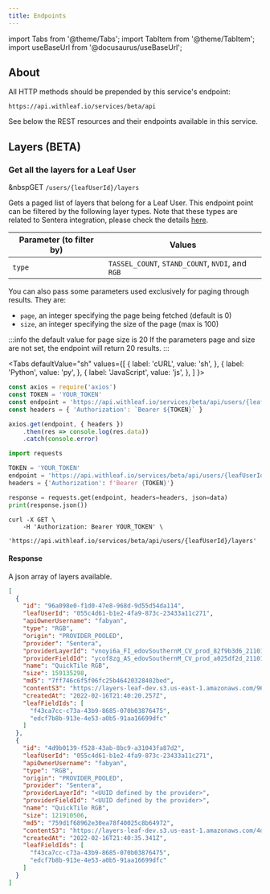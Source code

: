 ```yaml
---
title: Endpoints
---
```


import Tabs from '@theme/Tabs';
import TabItem from '@theme/TabItem';
import useBaseUrl from '@docusaurus/useBaseUrl';

<!-- the following links are referenced throughout this document -->
[1]: https://github.com/Leaf-Agriculture/Leaf-quickstart-Postman-collection
## About
All HTTP methods should be prepended by this service's endpoint:

```
https://api.withleaf.io/services/beta/api
```

See below the REST resources and their endpoints available in this service.

## Layers (BETA)

### Get all the layers for a Leaf User

&nbsp<span class="badge badge--success">GET</span> `/users/{leafUserId}/layers`

Gets a paged list of layers that belong for a Leaf User. This endpoint point can be filtered by the following layer types. Note that these types are related to Sentera integration, please check the details [here](https://blog.withleaf.io/en/senteraintegrationwithleaf).

| Parameter (to filter by) | Values
| - | - |
| `type` | `TASSEL_COUNT`, `STAND_COUNT`, `NVDI`, and `RGB`|

You can also pass some parameters used exclusively for paging through results.
They are:

- `page`, an integer specifying the page being fetched (default is 0)
- `size`, an integer specifying the size of the page (max is 100)

:::info the default value for page size is 20
If the parameters page and size are not set, the endpoint will return 20 results.
:::

<Tabs
defaultValue="sh"
values={[
{ label: 'cURL', value: 'sh', },
{ label: 'Python', value: 'py', },
{ label: 'JavaScript', value: 'js', },
]
}>
<TabItem value="js">

  ```js
  const axios = require('axios')
  const TOKEN = 'YOUR_TOKEN'
  const endpoint = 'https://api.withleaf.io/services/beta/api/users/{leafUserId}/layers'
  const headers = { 'Authorization': `Bearer ${TOKEN}` }

  axios.get(endpoint, { headers })
      .then(res => console.log(res.data))
      .catch(console.error)
  ```

  </TabItem>
  <TabItem value="py">

  ```py
  import requests
  
  TOKEN = 'YOUR_TOKEN'
  endpoint = 'https://api.withleaf.io/services/beta/api/users/{leafUserId}/layers'
  headers = {'Authorization': f'Bearer {TOKEN}'}

  response = requests.get(endpoint, headers=headers, json=data)
  print(response.json())
  ```

  </TabItem>
  <TabItem value="sh">

  ```shell
  curl -X GET \
      -H 'Authorization: Bearer YOUR_TOKEN' \
      'https://api.withleaf.io/services/beta/api/users/{leafUserId}/layers'
  ```

  </TabItem>
</Tabs>


#### Response
A json array of layers available.

```json
[
  {
    "id": "96a098e0-f1d0-47e8-968d-9d55d54da114",
    "leafUserId": "055c4d61-b1e2-4fa9-873c-23433a11c271",
    "apiOwnerUsername": "fabyan",
    "type": "RGB",
    "origin": "PROVIDER_POOLED",
    "provider": "Sentera",
    "providerLayerId": "vnoyi6a_FI_edovSouthernM_CV_prod_82f9b3d6_211018_151052",
    "providerFieldId": "ycof8zg_AS_edovSouthernM_CV_prod_a025df2d_211015_200456",
    "name": "QuickTile RGB",
    "size": 159135298,
    "md5": "7ff746c6f5f06fc25b46420328402bed",
    "contentS3": "https://layers-leaf-dev.s3.us-east-1.amazonaws.com/96a098e0-f1d0-47e8-968d-9d55d54da114.tif",
    "createdAt": "2022-02-16T21:40:20.257Z",
    "leafFieldIds": [
      "f43ca7cc-c73a-43b9-8685-070b03876475",
      "edcf7b8b-913e-4e53-a0b5-91aa16699dfc"
    ]
  },
  {
    "id": "4d9b0139-f528-43ab-8bc9-a31043fa87d2",
    "leafUserId": "055c4d61-b1e2-4fa9-873c-23433a11c271",
    "apiOwnerUsername": "fabyan",
    "type": "RGB",
    "origin": "PROVIDER_POOLED",
    "provider": "Sentera",
    "providerLayerId": "<UUID defined by the provider>",
    "providerFieldId": "<UUID defined by the provider>",
    "name": "QuickTile RGB",
    "size": 121910506,
    "md5": "759d1f68962e30ea78f40025c8b64972",
    "contentS3": "https://layers-leaf-dev.s3.us-east-1.amazonaws.com/4d9b0139-f528-43ab-8bc9-a31043fa87d2.tif",
    "createdAt": "2022-02-16T21:40:35.341Z",
    "leafFieldIds": [
      "f43ca7cc-c73a-43b9-8685-070b03876475",
      "edcf7b8b-913e-4e53-a0b5-91aa16699dfc"
    ]
  }
]
```

[contact]: mailto:help@withleaf.io
